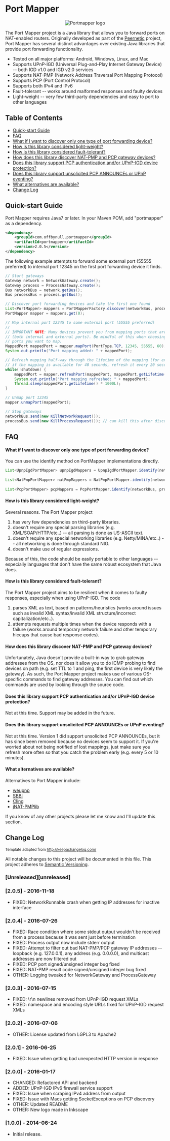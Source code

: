 # Port Mapper

<p align="center"><img src ="../gh-pages/logo.png" alt="Portmapper logo" /></p>

The Port Mapper project is a Java library that allows you to forward ports on NAT-enabled routers. Originally developed as part of the [Peernetic](https://github.com/offbynull/peernetic) project, Port Mapper has several distinct advantages over existing Java libraries that provide port forwarding functionality.

* Tested on all major platforms: Android, Windows, Linux, and Mac
* Supports UPnP-IGD (Universal Plug-and-Play Internet Gateway Device) -- both IGD v1.0 and IGD v2.0 services
* Supports NAT-PMP (Network Address Traversal Port Mapping Protocol)
* Supports PCP (Port Control Protocol)
* Supports both IPv4 and IPv6
* Fault-tolerant -- works around malformed responses and faulty devices
* Light-weight -- very few third-party dependencies and easy to port to other languages

## Table of Contents

 * [Quick-start Guide](#quick-start-guide)
 * [FAQ](#faq)
  * [What if I want to discover only one type of port forwarding device?](#what-if-i-want-to-discover-only-one-type-of-port-forwarding-device)
  * [How is this library considered light-weight?](#how-is-this-library-considered-light-weight)
  * [How is this library considered fault-tolerant?](#how-is-this-library-considered-fault-tolerant)
  * [How does this library discover NAT-PMP and PCP gateway devices?](#how-does-this-library-discover-nat-pmp-and-pcp-gateway-devices)
  * [Does this library support PCP authentication and/or UPnP-IGD device protection?](#does-this-library-support-pcp-authentication-andor-upnp-igd-device-protection)
  * [Does this library support unsolicited PCP ANNOUNCEs or UPnP eventing?](#does-this-library-support-unsolicited-pcp-announces-or-upnp-eventing)
  * [What alternatives are available?](#what-alternatives-are-available)
 * [Change Log](#change-log)

## Quick-start Guide

Port Mapper requires Java7 or later. In your Maven POM, add "portmapper" as a dependency.

```xml
<dependency>
    <groupId>com.offbynull.portmapper</groupId>
    <artifactId>portmapper</artifactId>
    <version>2.0.5</version>
</dependency>
```


The following example attempts to forward some external port (55555 preferred) to internal port 12345 on the first port forwarding device it finds.

```java
// Start gateways
Gateway network = NetworkGateway.create();
Gateway process = ProcessGateway.create();
Bus networkBus = network.getBus();
Bus processBus = process.getBus();

// Discover port forwarding devices and take the first one found
List<PortMapper> mappers = PortMapperFactory.discover(networkBus, processBus);
PortMapper mapper = mappers.get(0);

// Map internal port 12345 to some external port (55555 preferred)
//
// IMPORTANT NOTE: Many devices prevent you from mapping ports that are <= 1024
// (both internal and external ports). Be mindful of this when choosing which
// ports you want to map.
MappedPort mappedPort = mapper.mapPort(PortType.TCP, 12345, 55555, 60);
System.out.println("Port mapping added: " + mappedPort);

// Refresh mapping half-way through the lifetime of the mapping (for example,
// if the mapping is available for 40 seconds, refresh it every 20 seconds)
while(!shutdown) {
    mappedPort = mapper.refreshPort(mappedPort, mappedPort.getLifetime() / 2L);
    System.out.println("Port mapping refreshed: " + mappedPort);
    Thread.sleep(mappedPort.getLifetime() * 1000L);
}

// Unmap port 12345
mapper.unmapPort(mappedPort);

// Stop gateways
networkBus.send(new KillNetworkRequest());
processBus.send(new KillProcessRequest()); // can kill this after discovery
```

## FAQ

#### What if I want to discover only one type of port forwarding device?

You can use the identify method on PortMapper implementations directly.

```java
List<UpnpIgdPortMapper> upnpIgdMappers = UpnpIgdPortMapper.identify(networkBus);
        
List<NatPmpPortMapper> natPmpMappers = NatPmpPortMapper.identify(networkBus, processBus, additionalIps);
        
List<PcpPortMapper> pcpMappers = PcpPortMapper.identify(networkBus, processBus, additionalIps);
```

#### How is this library considered light-weight?

Several reasons. The Port Mapper project

1. has very few dependencies on third-party libraries.
1. doesn't require any special parsing libraries (e.g. XML/SOAP/HTTP/etc..) -- all parsing is done as US-ASCII text.
1. doesn't require any special networking libraries (e.g. Netty/MINA/etc..) -- all networking is done through standard NIO.
1. doesn't make use of regular expressions.

Because of this, the code should be easily portable to other languages -- especially languages that don't have the same robust ecosystem that Java does.

#### How is this library considered fault-tolerant?

The Port Mapper project aims to be resilient when it comes to faulty responses, especially when using UPnP-IGD. The code

1. parses XML as text, based on patterns/heuristics (works around issues such as invalid XML syntax/invalid XML structure/incorrect capitalization/etc..).
1. attempts requests multiple times when the device responds with a failure (works around temporary network failure and other temporary hiccups that cause bad response codes).

#### How does this library discover NAT-PMP and PCP gateway devices?

Unfortunately, Java doesn't provide a built-in way to grab gateway addresses from the OS, nor does it allow you to do ICMP probing to find devices on path (e.g. set TTL to 1 and ping, the first device is very likely the gateway). As such, the Port Mapper project makes use of various OS-specific commands to find gateway addresses. You can find out which commands are used by looking through the source code.

#### Does this library support PCP authentication and/or UPnP-IGD device protection?

Not at this time. Support may be added in the future.

#### Does this library support unsolicited PCP ANNOUNCEs or UPnP eventing?

Not at this time. Version 1 did support unsolicited PCP ANNOUNCEs, but it has since been removed because no devices seem to support it. If you're worried about not being notified of lost mappings, just make sure you refresh more often so that you catch the problem early (e.g. every 5 or 10 minutes).

#### What alternatives are available?

Alternatives to Port Mapper include:

* [weupnp](https://github.com/bitletorg/weupnp)
* [SBBI](https://sourceforge.net/projects/upnplibmobile/)
* [Cling](http://4thline.org/projects/cling/)
* [jNAT-PMPlib](http://sourceforge.net/projects/jnat-pmplib/)

If you know of any other projects please let me know and I'll update this section.

## Change Log
<sub>Template adapted from http://keepachangelog.com/</sub>

All notable changes to this project will be documented in this file.
This project adheres to [Semantic Versioning](http://semver.org/).

### [Unreleased][unreleased]

### [2.0.5] - 2016-11-18
- FIXED: NetworkRunnable crash when getting IP addresses for inactive interface

### [2.0.4] - 2016-07-26
- FIXED: Race condition where some stdout output wouldn't be received from a process because it was sent just before termination
- FIXED: Process output now include stderr output
- FIXED: Attempt to filter out bad NAT-PMP/PCP gateway IP addresses -- loopback (e.g. 127.0.0.1), any address (e.g. 0.0.0.0), and multicast addresses are now filtered out
- FIXED: PCP port signed/unsigned integer bug fixed
- FIXED: NAT-PMP result code signed/unsigned integer bug fixed
- OTHER: Logging tweaked for NetworkGateway and ProcessGateway

### [2.0.3] - 2016-07-15
- FIXED: \r\n newlines removed from UPnP-IGD request XMLs
- FIXED: namespace and encoding style URLs fixed for UPnP-IGD request XMLs

### [2.0.2] - 2016-07-06
- OTHER: License updated from LGPL3 to Apache2

### [2.0.1] - 2016-06-25
- FIXED: Issue when getting bad unexpected HTTP version in response

### [2.0.0] - 2016-01-17
- CHANGED: Refactored API and backend
- ADDED: UPnP-IGD IPv6 firewall service support
- FIXED: Issue when scraping IPv4 address from output
- FIXED: Issue with Macs getting SocketExceptions on PCP discovery
- OTHER: Updated README
- OTHER: New logo made in Inkscape

### [1.0.0] - 2014-06-24
- Initial release.